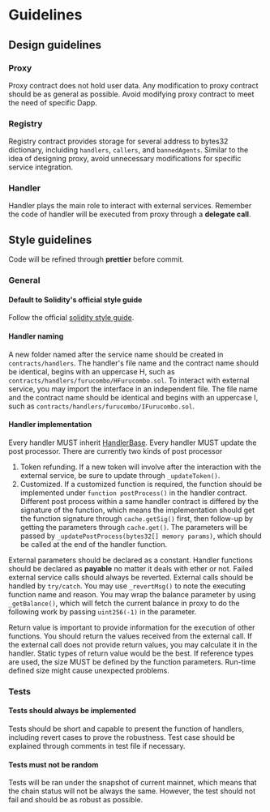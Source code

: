 # Guidelines

## Design guidelines

### Proxy

Proxy contract does not hold user data. Any modification to proxy contract should be as general as possible. Avoid modifying proxy contract to meet the need of specific Dapp.

### Registry

Registry contract provides storage for several address to bytes32 dictionary, incluiding `handlers`, `callers`, and `bannedAgents`. Similar to the idea of designing proxy, avoid unnecessary modifications for specific service integration.

### Handler

Handler plays the main role to interact with external services. Remember the code of handler will be executed from proxy through a **delegate call**.

## Style guidelines

Code will be refined through **prettier** before commit.

### General

#### Default to Solidity's official style guide

Follow the official [solidity style guide](https://solidity.readthedocs.io/en/latest/style-guide.html).

#### Handler naming

A new folder named after the service name should be created in `contracts/handlers`. The handler's file name and the contract name should be identical, begins with an uppercase H, such as `contracts/handlers/furucombo/HFurucombo.sol`. To interact with external service, you may import the interface in an independent file. The file name and the contract name should be identical and begins with an uppercase I, such as `contracts/handlers/furucombo/IFurucombo.sol`.

#### Handler implementation

Every handler MUST inherit [HandlerBase](https://garage.dinngo.co/hackathon-black/legocontract/blob/develop/contracts/handlers/HandlerBase.sol). Every handler MUST update the post processor. There are currently two kinds of post processor

1.  Token refunding. If a new token will involve after the interaction with the external service, be sure to update through `_updateToken()`.
2.  Customized. If a customized function is required, the function should be implemented under `function postProcess()` in the handler contract. Different post process within a same handler contract is differed by the signature of the function, which means the implementation should get the function signature through `cache.getSig()` first, then follow-up by getting the parameters through `cache.get()`. The parameters will be passed by `_updatePostProcess(bytes32[] memory params)`, which should be called at the end of the handler function.

External parameters should be declared as a constant.
Handler functions should be declared as **payable** no matter it deals with ether or not.
Failed external service calls should always be reverted.
External calls should be handled by `try/catch`. You may use `_revertMsg()` to note the executing function name and reason.
You may wrap the balance parameter by using `_getBalance()`, which will fetch the current balance in proxy to do the following work by passing `uint256(-1)` in the parameter.

Return value is important to provide information for the execution of other functions. You should return the values received from the external call. If the external call does not provide return values, you may calculate it in the handler. Static types of return value would be the best. If reference types are used, the size MUST be defined by the function parameters. Run-time defined size might cause unexpected problems.

### Tests

#### Tests should always be implemented

Tests should be short and capable to present the function of handlers, including revert cases to prove the robustness. Test case should be explained through comments in test file if necessary.

#### Tests must not be random

Tests will be ran under the snapshot of current mainnet, which means that the chain status will not be always the same. However, the test should not fail and should be as robust as possible.
